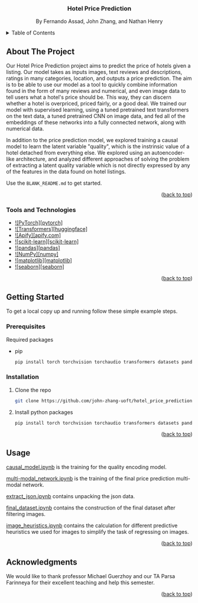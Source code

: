 <a name="readme-top"></a>

<!-- PROJECT LOGO -->
<br />
<div align="center">
  <h3 align="center">Hotel Price Prediction</h3>
  <p align="center">
    By Fernando Assad, John Zhang, and Nathan Henry
  </p>
</div>



<!-- TABLE OF CONTENTS -->
<details>
  <summary>Table of Contents</summary>
  <ol>
    <li>
      <a href="#about-the-project">About The Project</a>
      <ul>
        <li><a href="#built-with">Built With</a></li>
      </ul>
    </li>
    <li>
      <a href="#getting-started">Getting Started</a>
      <ul>
        <li><a href="#prerequisites">Prerequisites</a></li>
        <li><a href="#installation">Installation</a></li>
      </ul>
    </li>
    <li><a href="#usage">Usage</a></li>
    <li><a href="#acknowledgments">Acknowledgments</a></li>
  </ol>
</details>


<!-- ABOUT THE PROJECT -->
## About The Project

Our Hotel Price Prediction project aims to predict the price of hotels given a listing. Our model takes as inputs images, text reviews and descriptions, ratings in many categories, location, and outputs a price prediction. The aim is to be able to use our model as a tool to quickly combine information found in the form of many reviews and numerical, and even image data to tell users what a hotel's price should be. This way, they can discern whether a hotel is overpriced, priced fairly, or a good deal. We trained our model with supervised learning, using a tuned pretrained text transformers on the text data, a tuned pretrained CNN on image data, and fed all of the embeddings of these networks into a fully connected network, along with numerical data.

In addition to the price prediction model, we explored training a causal model to learn the latent variable "quality", which is the instrinsic value of a hotel detached from everything else. We explored using an autoencoder-like architecture, and analyzed different approaches of solving the problem of extracting a latent quality variable which is not directly expressed by any of the features in the data found on hotel listings.


Use the `BLANK_README.md` to get started.

<p align="right">(<a href="#readme-top">back to top</a>)</p>

### Tools and Technologies

* [![PyTorch][pytorch]](https://pytorch.org/)
* [![Transformers][huggingface]](https://huggingface.co/docs/transformers/index)
* [![Apify][apify.com]](https://apify.com/)
* [![scikit-learn][scikit-learn]](https://scikit-learn.org/stable)
* [![pandas][pandas]](https://pandas.pydata.org/)
* [![NumPy][numpy]](https://numpy.org/)
* [![matplotlib][matplotlib]](https://matplotlib.org/)
* [![seaborn][seaborn]](https://seaborn.pydata.org/)

<p align="right">(<a href="#readme-top">back to top</a>)</p>

<!-- GETTING STARTED -->
## Getting Started

To get a local copy up and running follow these simple example steps.

### Prerequisites

Required packages
* pip
  ```sh
  pip install torch torchvision torchaudio transformers datasets pandas numpy matplotlib seaborn scikit-learn
  ```

### Installation

1. Clone the repo
   ```sh
   git clone https://github.com/john-zhang-uoft/hotel_price_prediction
   ```
2. Install python packages
   ```sh
   pip install torch torchvision torchaudio transformers datasets pandas numpy matplotlib seaborn scikit-learn
   ```
<p align="right">(<a href="#readme-top">back to top</a>)</p>



<!-- USAGE EXAMPLES -->
## Usage

[causal_model.ipynb](https://github.com/john-zhang-uoft/hotel_price_prediction/blob/main/src/causal_model.ipynb) is the training for the quality encoding model.

[multi-modal_network.ipynb](https://github.com/john-zhang-uoft/hotel_price_prediction/blob/main/src/multi-modal_network.ipynb) is the training of the final price prediction multi-modal network.

[extract_json.ipynb](https://github.com/john-zhang-uoft/hotel_price_prediction/blob/main/src/extract_json.ipynb) contains unpacking the json data.

[final_dataset.ipynb](https://github.com/john-zhang-uoft/hotel_price_prediction/blob/main/src/final_dataset.ipynb) contains the construction of the final dataset after filtering images.

[image_heuristics.ipynb](https://github.com/john-zhang-uoft/hotel_price_prediction/blob/main/src/image_heuristics.ipynb) contains the calculation for different predictive heuristics we used for images to simplify the task of regressing on images.


<p align="right">(<a href="#readme-top">back to top</a>)</p>


<!-- ACKNOWLEDGMENTS -->
## Acknowledgments

We would like to thank professor Michael Guerzhoy and our TA Parsa Farinneya for their excellent teaching and help this semester.
<p align="right">(<a href="#readme-top">back to top</a>)</p>



